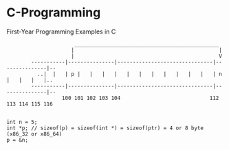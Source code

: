 # C-Programming
First-Year Programming Examples in C
  
  
  
       					  _______________________________________________
						 |	            							     |  
						 |                                               V  
		    -----------|---------------|-------------------------------|---------------|--  
		      ..|  |   | p |   |   |   |   |   |   |   |   |   |   |   | n |   |   |   |..  
			-----------|---------------|-------------------------------|---------------|--  
	     			  100 101 102 103 104							  112 113 114 115 116  

			     
	int n = 5;  
	int *p; // sizeof(p) = sizeof(int *) = sizeof(ptr) = 4 or 8 byte (x86_32 or x86_64)  
	p = &n;
